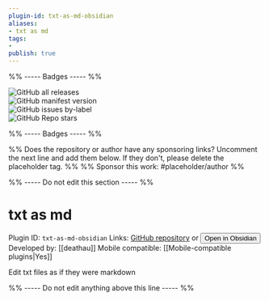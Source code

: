```yaml
---
plugin-id: txt-as-md-obsidian
aliases:
- txt as md
tags: 
- 
publish: true
---
```


%% ----- Badges ----- %%

![GitHub all releases](https://img.shields.io/github/downloads/deathau/txt-as-md-obsidian/total?color=573E7A&logo=github&style=for-the-badge)   
![GitHub manifest version](https://img.shields.io/github/manifest-json/v/deathau/txt-as-md-obsidian?color=573E7A&logo=github&style=for-the-badge)   
![GitHub issues by-label](https://img.shields.io/github/issues/deathau/txt-as-md-obsidian/help%20wanted?color=573E7A&logo=github&style=for-the-badge)   
![GitHub Repo stars](https://img.shields.io/github/stars/deathau/txt-as-md-obsidian?color=573E7A&logo=github&style=for-the-badge)

%% ----- Badges ----- %%

%% Does the repository or author have any sponsoring links? Uncomment the next line and add them below. If they don't, please delete the placeholder tag. %%
%% Sponsor this work: #placeholder/author %%

%% ----- Do not edit this section ----- %%

# txt as md

Plugin ID: `txt-as-md-obsidian`
Links: [GitHub repository](https://github.com/deathau/txt-as-md-obsidian) or [<button id=HH>Open in Obsidian</button>](obsidian://goto-plugin?id=txt-as-md-obsidian)
Developed by: [[deathau]]
Mobile compatible: [[Mobile-compatible plugins|Yes]]

Edit txt files as if they were markdown

%% ----- Do not edit anything above this line ----- %% 
